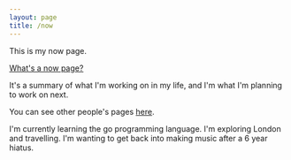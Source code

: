 ```yaml
---
layout: page
title: /now
--- 
```



This is my now page. 

[What's a now page?](https://nownownow.com/about)

It's a summary of what I'm working on in my life, and I'm what I'm planning to work on next. 

You can see other people's pages [here](https://nownownow.com/).

I'm currently learning the go programming language. I'm exploring London and travelling. I'm wanting to get back into
making music after a 6 year hiatus.  



